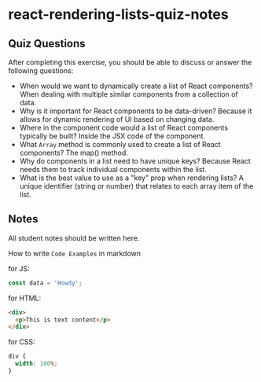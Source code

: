 # react-rendering-lists-quiz-notes

## Quiz Questions

After completing this exercise, you should be able to discuss or answer the following questions:

- When would we want to dynamically create a list of React components?
  When dealing with multiple similar components from a collection of data.
- Why is it important for React components to be data-driven?
  Because it allows for dynamic rendering of UI based on changing data.
- Where in the component code would a list of React components typically be built?
  Inside the JSX code of the component.
- What `Array` method is commonly used to create a list of React components?
  The map() method.
- Why do components in a list need to have unique keys?
  Because React needs them to track individual components within the list.
- What is the best value to use as a "key" prop when rendering lists?
  A unique identifier (string or number) that relates to each array item of the list.

## Notes

All student notes should be written here.

How to write `Code Examples` in markdown

for JS:

```javascript
const data = 'Howdy';
```

for HTML:

```html
<div>
  <p>This is text content</p>
</div>
```

for CSS:

```css
div {
  width: 100%;
}
```

